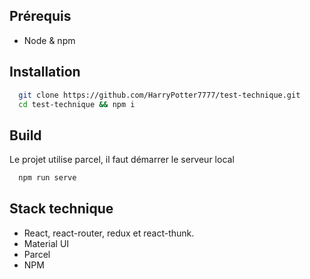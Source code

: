 ## Prérequis
- Node & npm

## Installation
```bash
  git clone https://github.com/HarryPotter7777/test-technique.git
  cd test-technique && npm i
```

## Build
Le projet utilise parcel, il faut démarrer le serveur local
```bash
  npm run serve
```
## Stack technique
- React, react-router, redux et react-thunk.
- Material UI
- Parcel
- NPM
